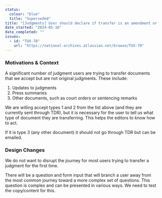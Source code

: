 ```yaml
---
status:
  colour: "blue"
  title: "Superseded"
title: "[Judgments] User should declare if transfer is an amendment or press summary"
date_started: "2024-05-16"
date_completed: ""
issues:
  - id: "TUX-70"
    url: "https://national-archives.atlassian.net/browse/TUX-70"
---
```


### Motivations & Context

A significant number of judgment users are trying to transfer documents that we accept but are not original judgments. These include:

1. Updates to judgments
2. Press summaries
3. Other documents, such as court orders or sentencing remarks

We are willing accept types 1 and 2 from the list above (and they are currently sent through TDR), but it is necessary for the user to tell us what type of document they are transferring. This helps the editors to know how to act.

If it is type 3 (any other document) it should not go through TDR but can be emailed.

### Design Changes

We do not want to disrupt the journey for most users trying to transfer a judgment for the first time.

There will be a question and form input that will branch a user away from the most common journey toward a more complex set of questions. This question is complex and can be presented in various ways. We need to test the copy/content for this.
